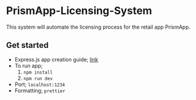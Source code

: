 # PrismApp-Licensing-System

This system will automate the licensing process for the retail app PrismApp.

## Get started

- Express.js app creation guide; [link](https://youtu.be/EsSHjDo0Y3E)
- To run app;
  1. `npm install`
  2. `npm run dev`
- Port; `localhost:1234`
- Formatting; `prettier`
